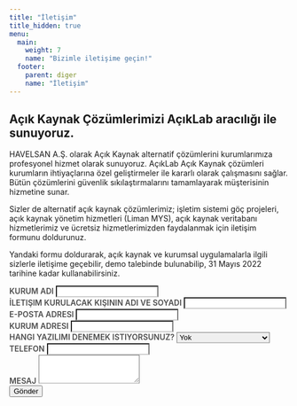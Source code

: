 ```yaml
---
title: "İletişim"
title_hidden: true
menu:
  main:
    weight: 7
    name: "Bizimle iletişime geçin!"
  footer:
    parent: diger
    name: "İletişim"
---
```


<div class="row">
<div class="col-12 col-lg-6">
    <h2>Açık Kaynak Çözümlerimizi AçıkLab aracılığı ile sunuyoruz.</h2>
    <p>
        HAVELSAN A.Ş. olarak Açık Kaynak alternatif çözümlerini kurumlarımıza profesyonel hizmet olarak sunuyoruz.
AçıkLab Açık Kaynak çözümleri kurumların ihtiyaçlarına özel geliştirmeler ile kararlı olarak çalışmasını sağlar. Bütün çözümlerini güvenlik sıkılaştırmalarını tamamlayarak müşterisinin hizmetine sunar.
    </p>
    <p>
        Sizler de alternatif açık kaynak çözümlerimiz; işletim sistemi göç projeleri, açık kaynak yönetim hizmetleri (Liman MYS), açık kaynak veritabanı hizmetlerimiz ve ücretsiz hizmetlerimizden faydalanmak için iletişim formunu doldurunuz.
    </p>
    <p>
       Yandaki formu doldurarak, açık kaynak ve kurumsal uygulamalarla ilgili sizlerle iletişime geçebilir, demo talebinde bulunabilip, 31 Mayıs 2022 tarihine kadar kullanabilirsiniz.
    </p>
</div>
<div class="col-12 col-lg-6">
    <style>
        .form-group > label {
            font-weight: 600;
            font-size: 14px;
            text-transform: uppercase;
            color: rgba(0,0,0, 0.7);
        }
        .form-control {
            border-bottom: 2px rgba(0,0,0,0.2) solid;
        }
    </style>
    <div id="uyari"></div>
    <form id="contact" action method="post">
        <div class="form-group">
            <label for="kurum-adi">Kurum Adı</label>
            <input name="kurum-adi" type="text" class="form-control" id="kurum-adi">
        </div>
        <div class="form-group">
            <label for="name">İletişim kurulacak kişinin adı ve soyadı</label>
            <input name="name" type="text" class="form-control" id="name">
        </div>
        <div class="form-group">
            <label for="email">E-posta adresi</label>
            <input name="email" type="email" class="form-control" id="email">
        </div>
        <div class="form-group">
            <label for="adres">Kurum adresi</label>
            <input name="adres" type="text" class="form-control" id="adres">
        </div>
        <div class="form-group">
            <label for="demo-yazilim">Hangi yazılımı denemek istiyorsunuz?</label>
            <select class="form-control" id="demo-yazilim" name="demo-yazilim">
                <option value="Yok" selected>Yok</option>
                <option value="Liman">Liman</option>
                <option value="Apache Cassandra">Apache Cassandra</option>
                <option value="Apache Hadoop">Apache Hadoop</option>
                <option value="Apache Kafka">Apache Kafka</option>
                <option value="Apache Spark">Apache Spark</option>
                <option value="CephFS">CephFS</option>
                <option value="Docker">Docker</option>
                <option value="Elasticsearch">Elasticsearch</option>
                <option value="HAproxy">HAproxy</option>
                <option value="Hazelcast">Hazelcast</option>
                <option value="Hyperledger Fabric">Hyperledger Fabric</option>
                <option value="Istio">Istio</option>
                <option value="Jenkins">Jenkins</option>
                <option value="Keras">Keras</option>
                <option value="Kubernetes">Kubernetes</option>
                <option value="Matplotlib">Matplotlib</option>
                <option value="MongoDB">MongoDB</option>
                <option value="NumPy">NumPy</option>
                <option value="OpenStack CEILMETER">OpenStack CEILMETER</option>
                <option value="OpenStack CINDER">OpenStack CINDER </option>
                <option value="OpenStack GLANCE">OpenStack GLANCE</option>
                <option value="OpenStack HEAT">OpenStack HEAT</option>
                <option value="OpenStack HORIZON">OpenStack HORIZON</option>
                <option value="OpenStack KEYSTONE">OpenStack KEYSTONE</option>
                <option value="OpenStack NEUTRON">OpenStack NEUTRON</option>
                <option value="OpenStack NOVA">OpenStack NOVA</option>
                <option value="OpenStack SWIFT">OpenStack SWIFT</option>
                <option value="oVirt">oVirt</option>
                <option value="PostgreSQL">PostgreSQL</option>
                <option value="Prometheus">Prometheus</option>
                <option value="RabbitMQ">RabbitMQ</option>
                <option value="SonarQube">SonarQube</option>
                <option value="Tensorflow">Tensorflow</option>
                <option value="Samba DC">Samba DC</option>
                <option value="Zabbix">Zabbix</option>
            </select>
        </div>
        <div class="form-group">
            <label for="telefon">Telefon</label>
            <input name="telefon" type="text" class="form-control" id="telefon">
        </div>
        <div class="form-group">
            <label for="aciklama">Mesaj</label>
            <textarea class="form-control" id="aciklama" name="aciklama" rows="3"></textarea>
        </div>
        <button type="submit" id="contactButton" class="btn btn-primary">Gönder</button>
    </form>
</div>
</div>
